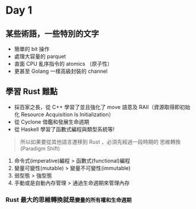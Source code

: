 
# Day 1

## 某些術語，一些特別的文字

- 簡單的 bit 操作
- 處理大容量的 parquet
- 直面 CPU 亂序指令的 atomics （原子性）
- 更甚至 Golang 一樣高級封裝的 channel 

## 學習 Rust 難點

- 採百家之長，從 C++ 學習了並且強化了 move 語意及 RAII（資源取得即初始化 Resource Acquisition Is Initialization）
- 從 Cyclone 借鑑和發展生命週期
- 從 Haskell 學習了函數式編程與類型系統等!

> 所以如果要從其他語言遷移到 Rust ，必須先經過一段時期的 思維轉換(Paradigm Shift)

1. 命令式(imperative)編程 > 函數式(functional)編程
2. 變量可變性(mutable) > 變量不可變性(immutable)
3. 弱型態 > 強型態
4. 手動或是自動內存管理 > 通過生命週期來管理內存

### Rust 最大的思維轉換就是`變量的所有權和生命週期`




